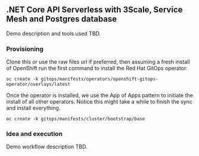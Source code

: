 ## .NET Core API Serverless with 3Scale, Service Mesh and Postgres database

Demo description and tools used TBD.


### Provisioning
Clone this or use the raw files url if preferred, then assuming a fresh install of OpenShift run the first command to install the Red Hat GitOps operator:

```
oc create -k gitops/manifests/operators/openshift-gitops-operator/overlays/latest
```

Once the operator is installed, we use the App of Apps pattern to initiate the install of all other operators. Notice this might take a while to finish the sync and install everything.

```
oc create -k gitops/manifests/cluster/bootstrap/base
```

### Idea and execution

Demo workflow description TBD.